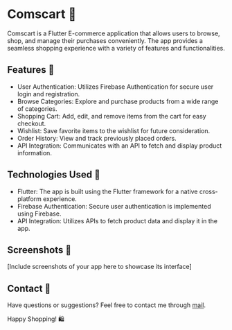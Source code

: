 # Comscart 🛒

Comscart is a Flutter E-commerce application that allows users to browse, shop, and manage their purchases conveniently. The app provides a seamless shopping experience with a variety of features and functionalities.

## Features 🌟

- User Authentication: Utilizes Firebase Authentication for secure user login and registration.
- Browse Categories: Explore and purchase products from a wide range of categories.
- Shopping Cart: Add, edit, and remove items from the cart for easy checkout.
- Wishlist: Save favorite items to the wishlist for future consideration.
- Order History: View and track previously placed orders.
- API Integration: Communicates with an API to fetch and display product information.

## Technologies Used 🚀

- Flutter: The app is built using the Flutter framework for a native cross-platform experience.
- Firebase Authentication: Secure user authentication is implemented using Firebase.
- API Integration: Utilizes APIs to fetch product data and display it in the app.

## Screenshots 📱

[Include screenshots of your app here to showcase its interface]

## Contact 📧

Have questions or suggestions? Feel free to contact me through [mail](Info.mhdshamil@gmail.com).

Happy Shopping! 🛍️
